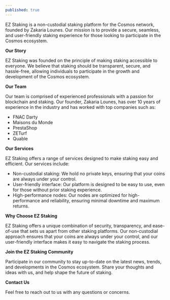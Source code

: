 ```yaml
---
published: true
---
```


EZ Staking is a non-custodial staking platform for the Cosmos network, founded by Zakaria Lounes. Our mission is to provide a secure, seamless, and user-friendly staking experience for those looking to participate in the Cosmos ecosystem.

**Our Story**

EZ Staking was founded on the principle of making staking accessible to everyone. We believe that staking should be transparent, secure, and hassle-free, allowing individuals to participate in the growth and development of the Cosmos ecosystem.

**Our Team**

Our team is comprised of experienced professionals with a passion for blockchain and staking. Our founder, Zakaria Lounes, has over 10 years of experience in the industry and has worked with top companies such as:

* FNAC Darty
* Maisons du Monde
* PrestaShop
* ZETurf
* Quable

**Our Services**

EZ Staking offers a range of services designed to make staking easy and efficient. Our services include:

* Non-custodial staking: We hold no private keys, ensuring that your coins are always under your control.
* User-friendly interface: Our platform is designed to be easy to use, even for those without prior staking experience.
* High-performance nodes: Our nodes are optimized for high-performance and reliability, ensuring minimal downtime and maximum returns.

**Why Choose EZ Staking**

EZ Staking offers a unique combination of security, transparency, and ease-of-use that sets us apart from other staking platforms. Our non-custodial approach ensures that your coins are always under your control, and our user-friendly interface makes it easy to navigate the staking process.

**Join the EZ Staking Community**

Participate in our community to stay up-to-date on the latest news, trends, and developments in the Cosmos ecosystem. Share your thoughts and ideas with us, and help shape the future of staking.

**Contact Us**

Feel free to reach out to us with any questions or concerns.
